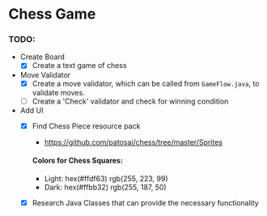 # Chess Game
### TODO:
* Create Board
  - [x] Create a text game of chess
* Move Validator
  - [x] Create a move validator, which can be called from ```GameFlow.java```, to validate moves.
  - [ ] Create a 'Check' validator and check for winning condition
* Add UI
  - [x] Find Chess Piece resource pack
    * https://github.com/patosai/chess/tree/master/Sprites
    #### Colors for Chess Squares:  
      * Light: hex(#ffdf63) rgb(255, 223, 99)
      * Dark: hex(#ffbb32) rgb(255, 187, 50)
    
  - [x] Research Java Classes that can provide the necessary functionality
